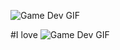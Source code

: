 ![Game Dev GIF](https://www.animatedimages.org/data/media/707/animated-welcome-image-0215.gif)

#I love 
![Game Dev GIF](https://www.animatedimages.org/data/media/1629/animated-video-game-image-0002.gif)
